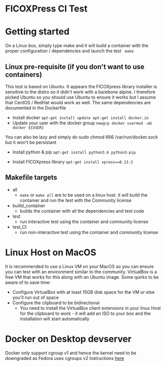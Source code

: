 FICOXPress CI Test
==================


# Getting started
On a Linux box, simply type make and it will build a container with the proper configuration / dependencies and launch the test
` make`

## Linux pre-requisite (if you don't want to use containers)
This test is based on Ubuntu. It appears the FICOXpress library installer is sensitive to the distro so it didn't work with a barebone alpine. I therefore picked Ubuntu so you should use Ubuntu to ensure it works but I assume that CentOS / RedHat would work as well. The same dependencies are documented in the Dockerfile
- Install docker
`apt-get install update
 apt-get install docker.io`
- Update your user with the docker group
`newgrp docker
 usermod -aG docker ${USER}`
 
 You can also be lazy and simply do sudo chmod 666 /var/run/docker.sock but it won't be persistant
 
 - Install python & pip
 `apt-get install python3.6 python3-pip`

 - Install FICOXpress library
 `apt-get install xpress==8.13.3`

## Makefile targets
- all
  - `make` or `make all` are to be used on a linux host. it will build the container and run the test with the Community license
- builld_container
  - builds the container with all the dependencies and test code
- test
  - run interactive test using the container and community license
- test_CI
  - run non-interactive test using the container and community license

# Linux Host on MacOS
It is recommended to use a Linux VM on your MacOS so you can ensure you can test with an environment similar to the community. VirtualBox is a free VM that works for this along with an Ubuntu image. Some quirks to be aware of to save time:
- Configure VirtualBox with at least 15GB disk space for the VM or else you'll run out of space
- Configure the clipboard to be bidirectional
  - You need to install the VirtualBox client extensions in your linux Host for the clipboard to work - it will add an ISO to your box and the installation will start automatically

# Docker on Desktop devserver
Docker only support cgroup v1 and hence the kernel need to be downgraded as Fedora uses cgroups v2
Instructions [here](https://www.linuxuprising.com/2019/11/how-to-install-and-use-docker-on-fedora.html)
